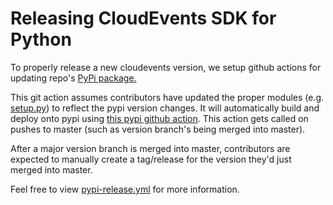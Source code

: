 # Releasing CloudEvents SDK for Python

To properly release a new cloudevents version, we setup github actions for updating
repo's [PyPi package.](https://pypi.org/project/cloudevents/)

This git action assumes contributors have updated the proper modules
(e.g. [setup.py](setup.py)) to reflect the pypi version changes. It will
automatically build and deploy onto pypi using
[this pypi github action](https://github.com/pypa/gh-action-pypi-publish). This
action gets called on pushes to master (such as version branch's being merged
into master).

After a major version branch is merged into master, contributors are expected to
manually create a tag/release for the version they'd just merged into master.

Feel free to view [pypi-release.yml](.github/workflows/pypi-release.yml) for
more information.
